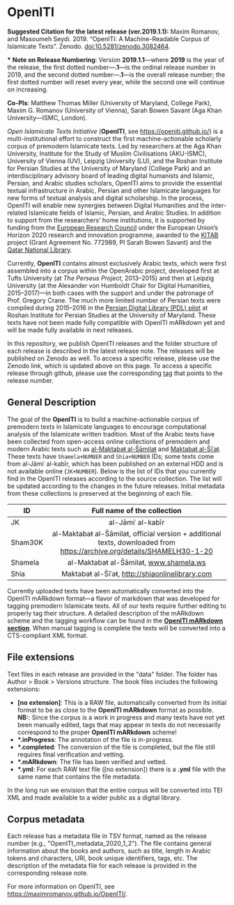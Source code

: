 # OpenITI

**Suggested Citation for the latest release (ver.2019.1.1):** Maxim Romanov, and Masoumeh Seydi. 2019. “OpenITI: A Machine-Readable Corpus of Islamicate Texts”. Zenodo. [doi:10.5281/zenodo.3082464](https://doi.org/10.5281/zenodo.3082464).

**\*** **Note on Release Numbering**: Version **2019.1.1**—where **2019** is the year of the release, the first dotted number—**.1**—is the ordinal release number in 2019, and the second dotted number—**.1**—is the overall release number; the first dotted number will reset every year, while the second one will continue on increasing.

**Co-PIs**: Matthew Thomas Miller (University of Maryland, College Park), Maxim G. Romanov (University of Vienna), Sarah Bowen Savant (Aga Khan University—ISMC, London).

*Open Islamicate Texts Initiative* (**OpenITI**, see <https://openiti.github.io/>) is a multi-institutional effort to construct the first machine-actionable scholarly corpus of premodern Islamicate texts. Led by researchers at the Aga Khan University, Institute for the Study of Muslim Civilisations (AKU-ISMC), University of Vienna (UV), Leipzig University (LU), and the Roshan Institute for Persian Studies at the University of Maryland (College Park) and an interdisciplinary advisory board of leading digital humanists and Islamic, Persian, and Arabic studies scholars, OpenITI aims to provide the essential textual infrastructure in Arabic, Persian and other Islamicate languages for new forms of textual analysis and digital scholarship. In the process, OpenITI will enable new synergies between Digital Humanities and the inter-related Islamicate fields of Islamic, Persian, and Arabic Studies. In addition to support from the researchers’ home institutions, it is supported by funding from the [European Research Council](https://erc.europa.eu/) under the European Union’s Horizon 2020 research and innovation programme, awarded to the [KITAB](http://kitab-project.org/) project (Grant Agreement No. 772989, PI Sarah Bowen Savant) and the [Qatar National Library](https://www.qnl.qa/en).

Currently, **OpenITI** contains almost exclusively Arabic texts, which were first assembled into a corpus within the OpenArabic project, developed first at Tufts University (at *The Perseus Project*, 2013–2015) and then at Leipzig University (at the Alexander von Humboldt Chair for Digital Humanities, 2015–2017)—in both cases with the support and under the patronage of Prof. Gregory Crane. The much more limited number of Persian texts were compiled during 2015–2016 in the [Persian Digital Library (PDL) pilot](https://persdigumd.github.io/PDL/) at Roshan Institute for Persian Studies at the University of Maryland. These texts have not been made fully compatible with OpenITI mARkdown yet and will be made fully available in next releases.

In this repository, we publish OpenITI releases and the folder structure of each release is described in the latest release note. The releases will be published on Zenodo as well. To access a specific release, please use the Zenodo link, which is updated above on this page. To access a specific release through github, please use the corresponding [tag](https://github.com/OpenITI/RELEASE/tags) that points to the release number.

## General Description

The goal of the **OpenITI** is to build a machine-actionable corpus of premodern texts in Islamicate languages to encourage computational analysis of the Islamicate written tradition. Most of the Arabic texts have been collected from open-access online collections of premodern and modern Arabic texts such as [al-Maktabaŧ al-Šāmilaŧ](http://shamela.ws/) and [Maktabaŧ al-Šīʿaŧ](http://shiaonlinelibrary.com/). These texts have `Shamela+NUMBER` and `Shia+NUMBER` IDs; some texts come from al-Jāmiʿ al-kabīr, which has been published on an external HDD and is not available online (`JK+NUMBER`). Below is the list of IDs that you currently find in the OpenITI releases according to the source collection. The list will be updated according to the changes in the future releases. Initial metadata from these collections is preserved at the beginning of each file.

| ID      |                                               Full name of the collection                                               |
|---------|:-----------------------------------------------------------------------------------------------------------------------:|
| JK      | al-Jāmiʿ al-kabīr                                                                                                       |
| Sham30K | al-Maktabaŧ al-Šāmilaŧ, official version + additional texts, downloaded from https://archive.org/details/SHAMELH30-1-20 |
| Shamela | al-Maktabaŧ al-Šāmilaŧ, www.shamela.ws                                                                                  |
| Shia    | Maktabaŧ al-Šīʿaŧ, http://shiaonlinelibrary.com                                                                         |


Currently uploaded texts have been automatically converted into the OpenITI mARkdown format—a flavor of markdown that was developed for tagging premodern Islamicate texts. All of our texts require further editing to properly tag their structure. A detailed description of the mARkdown scheme and the tagging workflow can be found in the [**OpenITI mARkdown section**](https://maximromanov.github.io/mARkdown/). When manual tagging is complete the texts will be converted into a CTS-compliant XML format.

## File extensions

Text files in each release are provided in the "data" folder. The folder has Author > Book > Versions structure. The book files includes the following extensions:

- **[no extension]**: This is a RAW file, automatically converted from its initial format to be as close to the **OpenITI mARkdown** format as possible. **NB:**: Since the corpus is a work in progress and many texts have not yet been manually edited, tags that may appear in texts do not necessarily correspond to the proper **OpenITI mARkdown** scheme!
- **\*.inProgress**: The annotation of the file is in-progress.
- **\*.completed**: The conversion of the file is completed, but the file still requires final verification and vetting.
- **\*.mARkdown**: The file has been verified and vetted.
- **\*.yml**: For each RAW text file ([no extension]) there is a **.yml** file with the same name that contains the file metadata. 


In the long run we envision that the entire corpus will be converted into TEI XML and made available to a wider public as a digital library.

## Corpus metadata

Each release has a metadata file in TSV format, named as the release number (e.g., "OpenITI_metadata_2020_1_2"). The file contains general information about the books and authors, such as title, length in Arabic tokens and characters, URI, book unique identifiers, tags, etc. The description of the metadata file for each release is provided in the corresponding release note. 

For more information on OpenITI, see <https://maximromanov.github.io/OpenITI/>.

<!---
### Chronological Distribution of Texts
![alt text](https://github.com/OpenITI/2019.1/blob/master/chrono_img.png?raw=true)
--->


[comment]: <> (Link to Zenodo: <https://zenodo.org/record/3082464>)

